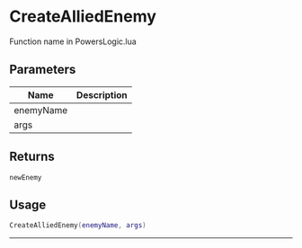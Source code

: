 # CreateAlliedEnemy

Function name in PowersLogic.lua

## Parameters

| Name      | Description |
| --------- | ----------- |
| enemyName |             |
| args      |             |

## Returns

`newEnemy`

## Usage

```lua
CreateAlliedEnemy(enemyName, args)
```

---
